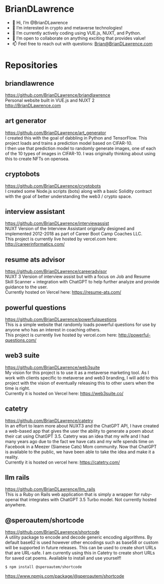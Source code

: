 # BrianDLawrence

- 👋 Hi, I’m @BrianDLawrence 
- 👀 I’m interested in crypto and metaverse technologies! 
- 🌱 I’m currently actively coding using VUE.js, NUXT, and Python. 
- 💞️ I’m open to collaborate on anything exciting that provides value!
- 📫 Feel free to reach out with questions: Brian@BrianDLawrence.com 

# Repositories

## briandlawrence
https://github.com/BrianDLawrence/briandlawrence<br>
Personal website built in VUE.js and NUXT 2<br>
http://BrianDLawrence.com 

## art generator
https://github.com/BrianDLawrence/art_generator<br>
I created this with the goal of dabbling in Python and TensorFlow. This project loads and trains a prediction model based on CIFAR-10.<br> 
I then use that prediction model to randomly generate images, one of each of the 10 types of images in CIFAR-10. I was originally thinking about using this to create NFTs on opensea. 

## cryptobots
https://github.com/BrianDLawrence/cryptobots<br>
I created some Node.js scripts (bots) along with a basic Solidity contract with the goal of better understanding the web3 / crypto space. 

## interview assistant
https://github.com/BrianDLawrence/interviewassist<br>
NUXT Version of the Interview Assistant originally designed and implemented 2012-2018 as part of Career Boot Camp Coaches LLC.<br> 
This project is currently live hosted by vercel.com here: http://careerinformatics.com/

## resume ats advisor 
https://github.com/BrianDLawrence/careeradvisor<br>
NUXT 3 Version of interview assist but with a focus on Job and Resume Skill Scanner + integration with ChatGPT to help further analyze and provide guidance to the user.<br>
Currently hosted on Vercel here: https://resume-ats.com/

## powerful questions
https://github.com/BrianDLawrence/powerfulquestions<br>
This is a simple website that randomly loads powerful questions for use by anyone who has an interest in coaching others.<br> 
This project is currently live hosted by vercel.com here: http://powerful-questions.com/

## web3 suite
https://github.com/BrianDLawrence/web3suite<br>
My vision for this project is to use it as a metaverse marketing tool. As I work with clients specific to metaverse and web3 branding, 
I will add to this project with the vision of eventually releasing this to other users when the time is right.<br> 
Currently it is hosted on Vercel here: https://web3suite.co/

## catetry
https://github.com/BrianDLawrence/catetry<br>
In an effort to learn more about NUXT3 and the ChatGPT API, I have created a web-based app that gives the user the ability to generate a poem about their cat using ChatGPT 3.5. 
Catetry was an idea that my wife and I had many years ago due to the fact we have cats and my wife spends time on Facebook in a Meezer (Siamese Cats) Mom community. 
Now that ChatGPT is available to the public, we have been able to take the idea and make it a reality.<br> 
Currently it is hosted on vercel here: https://catetry.com/

## llm rails
https://github.com/BrianDLawrence/llm_rails<br>
This is a Ruby on Rails web application that is simply a wrapper for ruby-openai that integrates with ChatGPT 3.5 Turbo model. Not currently hosted anywhere. 

## @speroautem/shortcode
https://github.com/BrianDLawrence/shortcode<br>
A utility package to encode and decode generic encoding algorithms. By default base62 is used however other encodings such as base58 or custom will be supported in future releases. This can be used to create short URLs that are URL-safe.<be>
I am currently using this in Catetry to create short URLs for saved cat poems. Available to install and use yourself!
```
$ npm install @speroautem/shortcode
```
https://www.npmjs.com/package/@speroautem/shortcode

